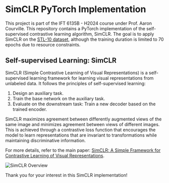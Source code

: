 # SimCLR PyTorch Implementation

This project is part of the IFT 6135B - H2024 course under Prof. Aaron Courville. This repository contains a PyTorch implementation of the self-supervised contrastive learning algorithm, SimCLR. The goal is to apply SimCLR on the [STL-10 dataset](https://cs.stanford.edu/~acoates/stl10/), although the training duration is limited to 70 epochs due to resource constraints.

## Self-supervised Learning: SimCLR

SimCLR (Simple Contrastive Learning of Visual Representations) is a self-supervised learning framework for learning visual representations from unlabeled data. It follows the principles of self-supervised learning:
1. Design an auxiliary task.
2. Train the base network on the auxiliary task.
3. Evaluate on the downstream task: Train a new decoder based on the trained encoder.

SimCLR maximizes agreement between differently augmented views of the same image and minimizes agreement between views of different images. This is achieved through a contrastive loss function that encourages the model to learn representations that are invariant to transformations while maintaining discriminative information.

For more details, refer to the main paper: [SimCLR: A Simple Framework for Contrastive Learning of Visual Representations](https://arxiv.org/abs/2002.05709).

![SimCLR Overview](https://camo.githubusercontent.com/35af3432fbe91c56a934b5ee58931b4848ab35043830c9dd6f08fa41e6eadbe7/68747470733a2f2f312e62702e626c6f6773706f742e636f6d2f2d2d764834504b704539596f2f586f3461324259657276492f414141414141414146704d2f766146447750584f79416f6b4143385868383532447a4f67457332324e68625877434c63424741735948512f73313630302f696d616765342e676966)

Thank you for your interest in this SimCLR implementation!
